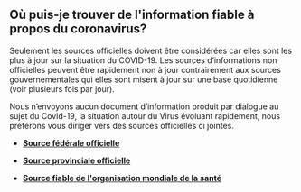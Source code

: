 ## Où puis-je trouver de l'information fiable à propos du coronavirus?

Seulement les sources officielles doivent être considérées car elles sont les plus à jour sur la situation du COVID-19. Les sources d’informations non officielles peuvent être rapidement non à jour contrairement aux sources gouvernementales qui elles sont misent à jour sur une base quotidienne (voir plusieurs fois par jour).

Nous n’envoyons aucun document d’information produit par dialogue au sujet du Covid-19, la situation autour du Virus évoluant rapidement, nous préférons vous diriger vers des sources officielles ci jointes.

- **[Source fédérale officielle](https://www.canada.ca/fr/sante-publique/services/maladies/maladie-coronavirus-covid-19.html)**

- **[Source provinciale officielle](https://msss.gouv.qc.ca/professionnels/maladies-infectieuses/coronavirus-2019-ncov/)**

- **[Source fiable de l'organisation mondiale de la santé](https://www.who.int/fr/emergencies/diseases/novel-coronavirus-2019/advice-for-public/q-a-coronaviruses)**
